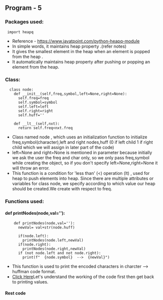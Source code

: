 <h2><b>Program - 5</b></h2>
<h3>Packages used:</h3>

     import heapq
* Reference - https://www.javatpoint.com/python-heapq-module
* In simple words, it maintains heap property .(refer notes)
* It gives the smallest element in the heap when an element is popped from the heap .
* It automatically maintains heap property after pushing or popping an element from the heap.

<h3>Class:</h3>



      class node:
        def __init__(self,freq,symbol,left=None,right=None):
          self.freq=freq
          self.symbol=symbol
          self.left=left
          self.right=right
          self.huff=''
      
        def __lt__(self,nxt):
          return self.freq<nxt.freq
* Class named node , which uses an initialization function to initialize freq,symbol(character),left and right nodes,huff (0 if left child 1 if right child which we will assign in later part of the code)
* left=None and right=None is mentioned in parameter because initially we ask the user the freq and char only, so we only pass freq,symbol while creating the object, so if you don't specify left=None,right=None it will throw an error.
* This function is a condition for 'less than' (<) operation (lt) , used for heap to push elements into heap. Since there are multiple attributes or variables for class node, we specify according to which value our heap should be created.We create with respect to freq.

<h3>Functions used:</h3>

<h4>def printNodes(node,val=''):</h4>

        def printNodes(node,val=''):
          newVal= val+str(node.huff)
        
          if(node.left):
            printNodes(node.left,newVal)
          if(node.right):
            printNodes(node.right,newVal)
          if (not node.left and not node.right):
            print(f"  {node.symbol}  -->  {newVal}")
* This function is used to print the encoded characters in charcter --> huffman code format.
* [Click Here](-Rest-code-)Let's understand the working of the code first then get back to printing values.


<h4>Rest code</h4>
  
